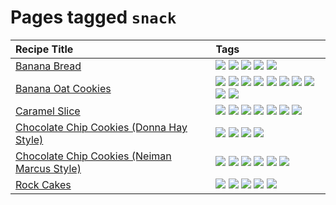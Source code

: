 # Pages tagged `snack`

|Recipe Title|Tags
|:---|:---|
|[Banana Bread](../recipes/bananabread.md)|[![](https://img.shields.io/badge/tag-baked-517a72)](../tags/baked.md) [![](https://img.shields.io/badge/tag-dessert-94b8ca)](../tags/dessert.md) [![](https://img.shields.io/badge/tag-snack-208450)](../tags/snack.md) [![](https://img.shields.io/badge/tag-vegan-95446)](../tags/vegan.md) [![](https://img.shields.io/badge/tag-vegetarian-8344b1)](../tags/vegetarian.md)|
|[Banana Oat Cookies](../recipes/bananaoatcookies.md)|[![](https://img.shields.io/badge/tag-baked-517a72)](../tags/baked.md) [![](https://img.shields.io/badge/tag-chocolate-e5c1d4)](../tags/chocolate.md) [![](https://img.shields.io/badge/tag-coffee-10cdd6)](../tags/coffee.md) [![](https://img.shields.io/badge/tag-easy-d4602a)](../tags/easy.md) [![](https://img.shields.io/badge/tag-great-fda5ff)](../tags/great.md) [![](https://img.shields.io/badge/tag-healthy-4d35f9)](../tags/healthy.md) [![](https://img.shields.io/badge/tag-simple-fecb83)](../tags/simple.md) [![](https://img.shields.io/badge/tag-snack-208450)](../tags/snack.md) [![](https://img.shields.io/badge/tag-vegan-95446)](../tags/vegan.md) [![](https://img.shields.io/badge/tag-vegetarian-8344b1)](../tags/vegetarian.md)|
|[Caramel Slice](../recipes/caramelslice.md)|[![](https://img.shields.io/badge/tag-amazing-062ab)](../tags/amazing.md) [![](https://img.shields.io/badge/tag-baked-517a72)](../tags/baked.md) [![](https://img.shields.io/badge/tag-chocolate-e5c1d4)](../tags/chocolate.md) [![](https://img.shields.io/badge/tag-dairy-1754e4)](../tags/dairy.md) [![](https://img.shields.io/badge/tag-long_prep_time-8ce73b)](../tags/long_prep_time.md) [![](https://img.shields.io/badge/tag-snack-208450)](../tags/snack.md) [![](https://img.shields.io/badge/tag-vegetarian-8344b1)](../tags/vegetarian.md)|
|[Chocolate Chip Cookies (Donna Hay Style)](../recipes/chocolatechipcookiesdonnahay.md)|[![](https://img.shields.io/badge/tag-baked-517a72)](../tags/baked.md) [![](https://img.shields.io/badge/tag-chocolate-e5c1d4)](../tags/chocolate.md) [![](https://img.shields.io/badge/tag-dairy-1754e4)](../tags/dairy.md) [![](https://img.shields.io/badge/tag-snack-208450)](../tags/snack.md)|
|[Chocolate Chip Cookies (Neiman Marcus Style)](../recipes/chocolatechipcookiesneimanmarcus.md)|[![](https://img.shields.io/badge/tag-amazing-062ab)](../tags/amazing.md) [![](https://img.shields.io/badge/tag-baked-517a72)](../tags/baked.md) [![](https://img.shields.io/badge/tag-chocolate-e5c1d4)](../tags/chocolate.md) [![](https://img.shields.io/badge/tag-coffee-10cdd6)](../tags/coffee.md) [![](https://img.shields.io/badge/tag-dairy-1754e4)](../tags/dairy.md) [![](https://img.shields.io/badge/tag-snack-208450)](../tags/snack.md)|
|[Rock Cakes](../recipes/rockcakes.md)|[![](https://img.shields.io/badge/tag-baked-517a72)](../tags/baked.md) [![](https://img.shields.io/badge/tag-dairy-1754e4)](../tags/dairy.md) [![](https://img.shields.io/badge/tag-family-427cd)](../tags/family.md) [![](https://img.shields.io/badge/tag-snack-208450)](../tags/snack.md) [![](https://img.shields.io/badge/tag-vegetarian-8344b1)](../tags/vegetarian.md)|